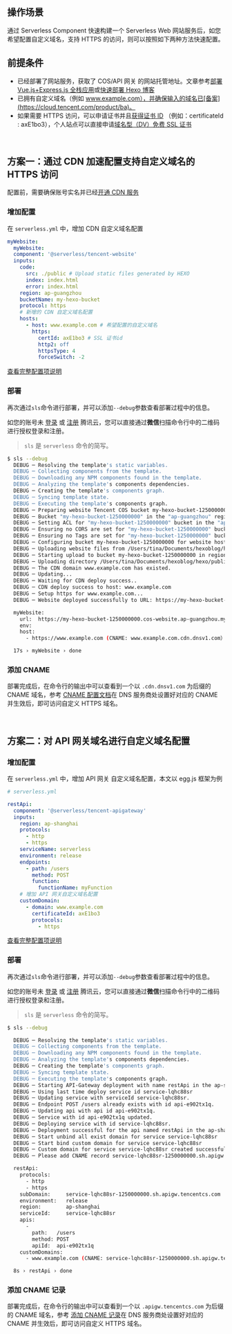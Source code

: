 <!--
title: 自定义域名及 HTTPS 配置
menuText: 自定义域名及 HTTPS 配置
menuOrder: 5
layout: Doc
-->

## 操作场景

通过 Serverless Component 快速构建一个 Serverless Web 网站服务后，如您希望配置自定义域名，支持 HTTPS 的访问，则可以按照如下两种方法快速配置。

## 前提条件

- 已经部署了网站服务，获取了 COS/API 网关 的网站托管地址。文章参考[部署 Vue.js+Express.js 全栈应用](https://serverless.com/cn/framework/docs/providers/tencent/components/high-level-components/tencent-vue-full-stack/)或[快速部署 Hexo 博客](https://serverless.com/cn/framework/docs/providers/tencent/components/high-level-components/tencent-hexo/)
- 已拥有自定义域名（例如 www.example.com），并确保输入的域名已[备案](https://cloud.tencent.com/product/ba)。
- 如果需要 HTTPS 访问，可以申请证书并且[获得证书 ID](https://console.cloud.tencent.com/ssl) （例如：certificateId : axE1bo3），个人站点可以直接申请[域名型（DV）免费 SSL 证书](https://cloud.tencent.com/document/product/400/8422)

&nbsp;

## 方案一：通过 CDN 加速配置支持自定义域名的 HTTPS 访问

配置前，需要确保账号实名并已经[开通 CDN 服务](https://console.cloud.tencent.com/cdn)

### 增加配置

在 `serverless.yml` 中，增加 CDN 自定义域名配置

```yml
myWebsite:
  myWebsite:
  component: '@serverless/tencent-website'
  inputs:
    code:
      src: ./public # Upload static files generated by HEXO
      index: index.html
      error: index.html
    region: ap-guangzhou
    bucketName: my-hexo-bucket
    protocol: https
    # 新增的 CDN 自定义域名配置
    hosts:
      - host: www.example.com # 希望配置的自定义域名
        https:
          certId: axE1bo3 # SSL 证书id
          http2: off
          httpsType: 4
          forceSwitch: -2
```

[查看完整配置项说明](https://github.com/serverless-components/tencent-website/blob/master/docs/configure.md)

### 部署

再次通过`sls`命令进行部署，并可以添加`--debug`参数查看部署过程中的信息。

如您的账号未 [登录](https://cloud.tencent.com/login) 或 [注册](https://cloud.tencent.com/register) 腾讯云，您可以直接通过**微信**扫描命令行中的二维码进行授权登录和注册。

> `sls` 是 `serverless` 命令的简写。

```bash
$ sls --debug
  DEBUG ─ Resolving the template's static variables.
  DEBUG ─ Collecting components from the template.
  DEBUG ─ Downloading any NPM components found in the template.
  DEBUG ─ Analyzing the template's components dependencies.
  DEBUG ─ Creating the template's components graph.
  DEBUG ─ Syncing template state.
  DEBUG ─ Executing the template's components graph.
  DEBUG ─ Preparing website Tencent COS bucket my-hexo-bucket-1250000000.
  DEBUG ─ Bucket "my-hexo-bucket-1250000000" in the "ap-guangzhou" region already exist.
  DEBUG ─ Setting ACL for "my-hexo-bucket-1250000000" bucket in the "ap-guangzhou" region.
  DEBUG ─ Ensuring no CORS are set for "my-hexo-bucket-1250000000" bucket in the "ap-guangzhou" region.
  DEBUG ─ Ensuring no Tags are set for "my-hexo-bucket-1250000000" bucket in the "ap-guangzhou" region.
  DEBUG ─ Configuring bucket my-hexo-bucket-1250000000 for website hosting.
  DEBUG ─ Uploading website files from /Users/tina/Documents/hexoblog/hexo/public to bucket my-hexo-bucket-1250000000.
  DEBUG ─ Starting upload to bucket my-hexo-bucket-1250000000 in region ap-guangzhou
  DEBUG ─ Uploading directory /Users/tina/Documents/hexoblog/hexo/public to bucket my-hexo-bucket-1250000000
  DEBUG ─ The CDN domain www.example.com has existed.
  DEBUG ─ Updating...
  DEBUG ─ Waiting for CDN deploy success..
  DEBUG ─ CDN deploy success to host: www.example.com
  DEBUG ─ Setup https for www.example.com...
  DEBUG ─ Website deployed successfully to URL: https://my-hexo-bucket-1250000000.cos-website.ap-guangzhou.myqcloud.com.

  myWebsite:
    url:  https://my-hexo-bucket-1250000000.cos-website.ap-guangzhou.myqcloud.com
    env:
    host:
      - https://www.example.com (CNAME: www.example.com.cdn.dnsv1.com）

  17s › myWebsite › done
```

### 添加 CNAME

部署完成后，在命令行的输出中可以查看到一个以 `.cdn.dnsv1.com` 为后缀的 CNAME 域名，参考 [CNAME 配置文档](https://cloud.tencent.com/document/product/228/3121)在 DNS 服务商处设置好对应的 CNAME 并生效后，即可访问自定义 HTTPS 域名。

&nbsp;

## 方案二：对 API 网关域名进行自定义域名配置

### 增加配置

在 `serverless.yml` 中，增加 API 网关 自定义域名配置，本文以 egg.js 框架为例

```yml
# serverless.yml

restApi:
  component: '@serverless/tencent-apigateway'
  inputs:
    region: ap-shanghai
    protocols:
      - http
      - https
    serviceName: serverless
    environment: release
    endpoints:
      - path: /users
        method: POST
        function:
          functionName: myFunction
    # 增加 API 网关自定义域名配置
    customDomain:
      - domain: www.example.com
        certificateId: axE1bo3
        protocols:
          - https
```

[查看完整配置项说明](https://github.com/serverless-components/tencent-apigateway/blob/master/docs/configure.md)

### 部署

再次通过`sls`命令进行部署，并可以添加`--debug`参数查看部署过程中的信息。

如您的账号未 [登录](https://cloud.tencent.com/login) 或 [注册](https://cloud.tencent.com/register) 腾讯云，您可以直接通过**微信**扫描命令行中的二维码进行授权登录和注册。

> `sls` 是 `serverless` 命令的简写。

```bash
$ sls --debug

  DEBUG ─ Resolving the template's static variables.
  DEBUG ─ Collecting components from the template.
  DEBUG ─ Downloading any NPM components found in the template.
  DEBUG ─ Analyzing the template's components dependencies.
  DEBUG ─ Creating the template's components graph.
  DEBUG ─ Syncing template state.
  DEBUG ─ Executing the template's components graph.
  DEBUG ─ Starting API-Gateway deployment with name restApi in the ap-shanghai region
  DEBUG ─ Using last time deploy service id service-lqhc88sr
  DEBUG ─ Updating service with serviceId service-lqhc88sr.
  DEBUG ─ Endpoint POST /users already exists with id api-e902tx1q.
  DEBUG ─ Updating api with api id api-e902tx1q.
  DEBUG ─ Service with id api-e902tx1q updated.
  DEBUG ─ Deploying service with id service-lqhc88sr.
  DEBUG ─ Deployment successful for the api named restApi in the ap-shanghai region.
  DEBUG ─ Start unbind all exist domain for service service-lqhc88sr
  DEBUG ─ Start bind custom domain for service service-lqhc88sr
  DEBUG ─ Custom domain for service service-lqhc88sr created successfullly.
  DEBUG ─ Please add CNAME record service-lqhc88sr-1250000000.sh.apigw.tencentcs.com for www.example.com.

  restApi:
    protocols:
      - http
      - https
    subDomain:     service-lqhc88sr-1250000000.sh.apigw.tencentcs.com
    environment:   release
    region:        ap-shanghai
    serviceId:     service-lqhc88sr
    apis:
      -
        path:   /users
        method: POST
        apiId:  api-e902tx1q
    customDomains:
      - www.example.com (CNAME: service-lqhc88sr-1250000000.sh.apigw.tencentcs.com)

  8s › restApi › done
```

### 添加 CNAME 记录

部署完成后，在命令行的输出中可以查看到一个以 `.apigw.tencentcs.com` 为后缀的 CNAME 域名，参考 [添加 CNAME 记录](https://cloud.tencent.com/document/product/302/3450)在 DNS 服务商处设置好对应的 CNAME 并生效后，即可访问自定义 HTTPS 域名。
